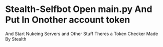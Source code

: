 # Stealth-Selfbot Open main.py And Put In Onother account token 
And Start Nukeing Servers and Other Stuff Theres a Token 
Checker Made By Stealth 
